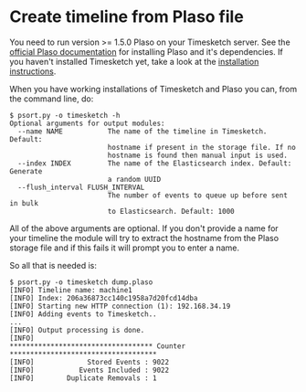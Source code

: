 # Create timeline from Plaso file

You need to run version >= 1.5.0 Plaso on your Timesketch server. See the [official Plaso documentation](https://plaso.readthedocs.io/en/latest/sources/user/Users-Guide.html#installing-the-packaged-release) for installing Plaso and it's dependencies. If you haven't installed Timesketch yet, take a look at the [installation instructions](Installation.md).

When you have working installations of Timesketch and Plaso you can, from the command line, do:

    $ psort.py -o timesketch -h
    Optional arguments for output modules:
      --name NAME           The name of the timeline in Timesketch. Default:
                            hostname if present in the storage file. If no
                            hostname is found then manual input is used.
      --index INDEX         The name of the Elasticsearch index. Default: Generate
                            a random UUID
      --flush_interval FLUSH_INTERVAL
                            The number of events to queue up before sent in bulk
                            to Elasticsearch. Default: 1000

All of the above arguments are optional. If you don't provide a name for your timeline the module will try to extract the hostname from the Plaso storage file and if this fails it will prompt you to enter a name.

So all that is needed is:

    $ psort.py -o timesketch dump.plaso
    [INFO] Timeline name: machine1
    [INFO] Index: 206a36873cc140c1958a7d20fcd14dba
    [INFO] Starting new HTTP connection (1): 192.168.34.19
    [INFO] Adding events to Timesketch..
    ...
    [INFO] Output processing is done.
    [INFO]
    *********************************** Counter ************************************
    [INFO]             Stored Events : 9022
    [INFO]           Events Included : 9022
    [INFO]        Duplicate Removals : 1
